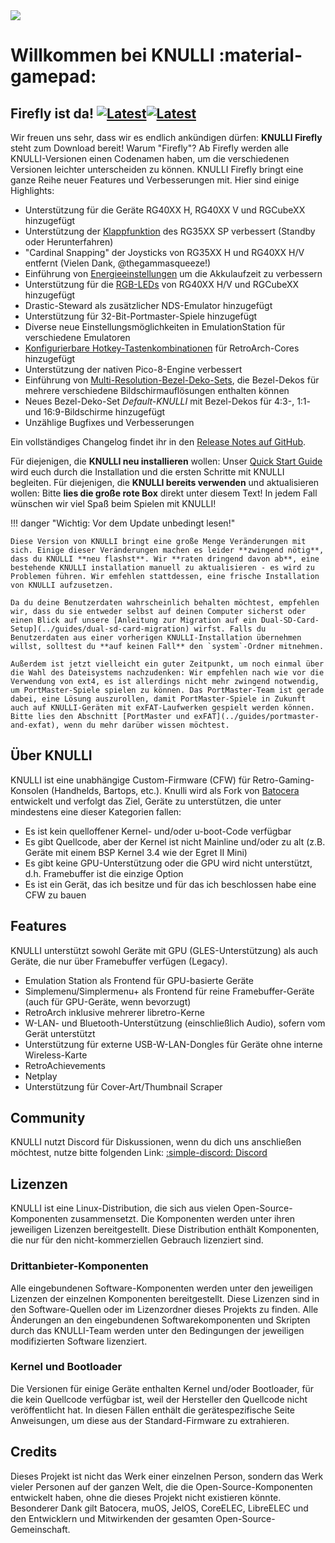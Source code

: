 <div class="preview-container">
  <img class="off-glb" src="/_inc/images/knulli-header-firefly.png"/>
</div>

# Willkommen bei KNULLI :material-gamepad:

## Firefly ist da! [![Latest](https://img.shields.io/github/release/knulli-cfw/distribution.svg?labelColor=111111&color=5998FF&label=Latest&style=flat#only-light)](https://github.com/knulli-cfw/distribution/releases/latest)[![Latest](https://img.shields.io/github/release/knulli-cfw/distribution.svg?labelColor=dddddd&color=5998FF&label=Latest&style=flat#only-dark)](https://github.com/knulli-cfw/distribution/releases/latest)

Wir freuen uns sehr, dass wir es endlich ankündigen dürfen: **KNULLI Firefly** steht zum Download bereit! Warum "Firefly"? Ab Firefly werden alle KNULLI-Versionen einen Codenamen haben, um die verschiedenen Versionen leichter unterscheiden zu können. KNULLI Firefly bringt eine ganze Reihe neuer Features und Verbesserungen mit. Hier sind einige Highlights:

* Unterstützung für die Geräte RG40XX H, RG40XX V und RGCubeXX hinzugefügt
* Unterstützung der [Klappfunktion](../configure/power-management) des RG35XX SP verbessert (Standby oder Herunterfahren)
* "Cardinal Snapping" der Joysticks von RG35XX H und RG40XX H/V entfernt (Vielen Dank, @thegammasqueeze!)
* Einführung von [Energieeinstellungen](../configure/power-management) um die Akkulaufzeit zu verbessern
* Unterstützung für die [RGB-LEDs](../configure/rgb-leds) von RG40XX H/V und RGCubeXX hinzugefügt
* Drastic-Steward als zusätzlicher NDS-Emulator hinzugefügt
* Unterstützung für 32-Bit-Portmaster-Spiele hinzugefügt
* Diverse neue Einstellungsmöglichkeiten in EmulationStation für verschiedene Emulatoren
* [Konfigurierbare Hotkey-Tastenkombinationen](../configure/retroarch/custom-hotkey-shortcuts) für RetroArch-Cores hinzugefügt
* Unterstützung der nativen Pico-8-Engine verbessert
* Einführung von [Multi-Resolution-Bezel-Deko-Sets](../configure/customization/bezel-decorations), die Bezel-Dekos für mehrere verschiedene Bildschirmauflösungen enthalten können
* Neues Bezel-Deko-Set *Default-KNULLI* mit Bezel-Dekos für 4:3-, 1:1- und 16:9-Bildschirme hinzugefügt
* Unzählige Bugfixes und Verbesserungen

Ein vollständiges Changelog findet ihr in den [Release Notes auf GitHub](https://github.com/knulli-cfw/distribution/releases/latest).

Für diejenigen, die **KNULLI neu installieren** wollen: Unser [Quick Start Guide](../play/quick-start) wird euch durch die Installation und die ersten Schritte mit KNULLI begleiten. Für diejenigen, die **KNULLI bereits verwenden** und aktualisieren wollen: Bitte **lies die große rote Box** direkt unter diesem Text! In jedem Fall wünschen wir viel Spaß beim Spielen mit KNULLI!

!!! danger "Wichtig: Vor dem Update unbedingt lesen!"

    Diese Version von KNULLI bringt eine große Menge Veränderungen mit sich. Einige dieser Veränderungen machen es leider **zwingend nötig**, dass du KNULLI **neu flashst**. Wir **raten dringend davon ab**, eine bestehende KNULLI installation manuell zu aktualisieren - es wird zu Problemen führen. Wir emfehlen stattdessen, eine frische Installation von KNULLI aufzusetzen.

    Da du deine Benutzerdaten wahrscheinlich behalten möchtest, empfehlen wir, dass du sie entweder selbst auf deinen Computer sicherst oder einen Blick auf unsere [Anleitung zur Migration auf ein Dual-SD-Card-Setup](../guides/dual-sd-card-migration) wirfst. Falls du Benutzerdaten aus einer vorherigen KNULLI-Installation übernehmen willst, solltest du **auf keinen Fall** den `system`-Ordner mitnehmen.

    Außerdem ist jetzt vielleicht ein guter Zeitpunkt, um noch einmal über die Wahl des Dateisystems nachzudenken: Wir empfehlen nach wie vor die Verwendung von ext4, es ist allerdings nicht mehr zwingend notwendig, um PortMaster-Spiele spielen zu können. Das PortMaster-Team ist gerade dabei, eine Lösung auszurollen, damit PortMaster-Spiele in Zukunft auch auf KNULLI-Geräten mit exFAT-Laufwerken gespielt werden können. Bitte lies den Abschnitt [PortMaster und exFAT](../guides/portmaster-and-exfat), wenn du mehr darüber wissen möchtest.

## Über KNULLI

KNULLI ist eine unabhängige Custom-Firmware (CFW) für Retro-Gaming-Konsolen (Handhelds, Bartops, etc.). Knulli wird als Fork von [Batocera](https://batocera.org) entwickelt und verfolgt das Ziel, Geräte zu unterstützen, die unter mindestens eine dieser Kategorien fallen:

-   Es ist kein quelloffener Kernel- und/oder u-boot-Code verfügbar
-   Es gibt Quellcode, aber der Kernel ist nicht Mainline und/oder zu alt (z.B. Geräte mit einem BSP Kernel 3.4 wie der Egret II Mini)
-   Es gibt keine GPU-Unterstützung oder die GPU wird nicht unterstützt, d.h. Framebuffer ist die einzige Option
-   Es ist ein Gerät, das ich besitze und für das ich beschlossen habe eine CFW zu bauen

## Features

KNULLI unterstützt sowohl Geräte mit GPU (GLES-Unterstützung) als auch Geräte, die nur über Framebuffer verfügen (Legacy).

-   Emulation Station als Frontend für GPU-basierte Geräte
-   Simplemenu/Simplermenu+ als Frontend für reine Framebuffer-Geräte (auch für GPU-Geräte, wenn bevorzugt)
-   RetroArch inklusive mehrerer libretro-Kerne
-   W-LAN- und Bluetooth-Unterstützung (einschließlich Audio), sofern vom Gerät unterstützt
-   Unterstützung für externe USB-W-LAN-Dongles für Geräte ohne interne Wireless-Karte
-   RetroAchievements
-   Netplay
-   Unterstützung für Cover-Art/Thumbnail Scraper

## Community

KNULLI nutzt Discord für Diskussionen, wenn du dich uns anschließen möchtest, nutze bitte folgenden Link: [:simple-discord: Discord](https://discord.gg/HXPS3DAeeB)

## Lizenzen

KNULLI ist eine Linux-Distribution, die sich aus vielen Open-Source-Komponenten zusammensetzt. Die Komponenten werden unter ihren jeweiligen Lizenzen bereitgestellt. Diese Distribution enthält Komponenten, die nur für den nicht-kommerziellen Gebrauch lizenziert sind.

### Drittanbieter-Komponenten

Alle eingebundenen Software-Komponenten werden unter den jeweiligen Lizenzen der einzelnen Komponenten bereitgestellt. Diese Lizenzen sind in den Software-Quellen oder im Lizenzordner dieses Projekts zu finden. Alle Änderungen an den eingebundenen Softwarekomponenten und Skripten durch das KNULLI-Team werden unter den Bedingungen der jeweiligen modifizierten Software lizenziert.

### Kernel und Bootloader

Die Versionen für einige Geräte enthalten Kernel und/oder Bootloader, für die kein Quellcode verfügbar ist, weil der Hersteller den Quellcode nicht veröffentlicht hat. In diesen Fällen enthält die gerätespezifische Seite Anweisungen, um diese aus der Standard-Firmware zu extrahieren.

## Credits

Dieses Projekt ist nicht das Werk einer einzelnen Person, sondern das Werk vieler Personen auf der ganzen Welt, die die Open-Source-Komponenten entwickelt haben, ohne die dieses Projekt nicht existieren könnte. Besonderer Dank gilt Batocera, muOS, JelOS, CoreELEC, LibreELEC und den Entwicklern und Mitwirkenden der gesamten Open-Source-Gemeinschaft.
